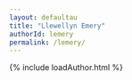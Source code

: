 ```yaml
---
layout: defaultau
title: "Llewellyn Emery"
authorId: lemery
permalink: /lemery/
---
```

{% include loadAuthor.html %}
<script>
    $(document).ready(function(){
        showAuthorBio('{{ page.authorId }}');
   });
</script>